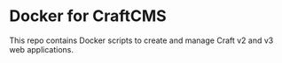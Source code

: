 # Docker for CraftCMS

This repo contains Docker scripts to create and manage Craft v2 and v3 web applications.
